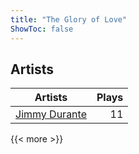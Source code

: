 ```yaml
---
title: "The Glory of Love"
ShowToc: false
---
```


## Artists
Artists | Plays 
----- | -----: 
[Jimmy Durante](/artists/jimmy-durante-13750) | 11

{{< more >}}
